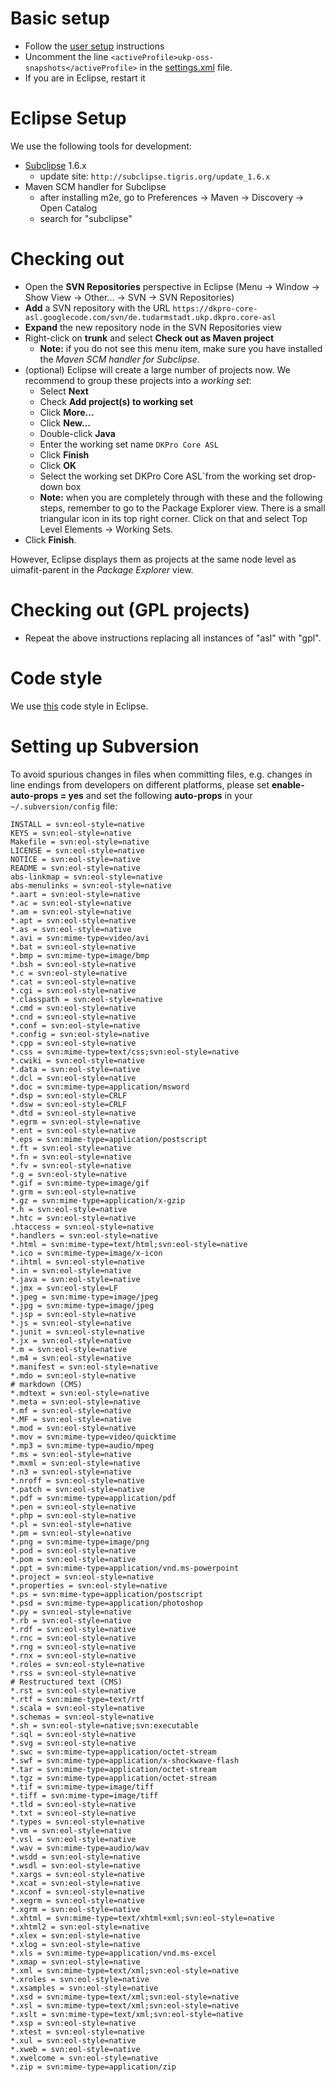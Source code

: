 # Basic setup #

  * Follow the [user setup](UserSetup.md) instructions
  * Uncomment the line `<activeProfile>ukp-oss-snapshots</activeProfile>` in the [settings.xml](UkpMavenRepository.md) file.
  * If you are in Eclipse, restart it

# Eclipse Setup #

We use the following tools for development:

  * [Subclipse](http://subclipse.tigris.org/) 1.6.x
    * update site: `http://subclipse.tigris.org/update_1.6.x`
  * Maven SCM handler for Subclipse
    * after installing m2e, go to Preferences -> Maven -> Discovery -> Open Catalog
    * search for "subclipse"

# Checking out #

  * Open the **SVN Repositories** perspective in Eclipse (Menu -> Window -> Show View -> Other... -> SVN -> SVN Repositories)
  * **Add** a SVN repository with the URL `https://dkpro-core-asl.googlecode.com/svn/de.tudarmstadt.ukp.dkpro.core-asl`
  * **Expand** the new repository node in the SVN Repositories view
  * Right-click on **trunk** and select **Check out as Maven project**
    * **Note:** if you do not see this menu item, make sure you have installed the _Maven SCM handler for Subclipse_.
  * (optional) Eclipse will create a large number of projects now. We recommend to group these projects into a _working set_:
    * Select **Next**
    * Check **Add project(s) to working set**
    * Click **More...**
    * Click **New...**
    * Double-click **Java**
    * Enter the working set name `DKPro Core ASL`
    * Click **Finish**
    * Click **OK**
    * Select the working set DKPro Core ASL`from the working set drop-down box
    * **Note:** when you are completely through with these and the following steps, remember to go to the Package Explorer view. There is a small triangular icon in its top right corner. Click on that and select Top Level Elements -> Working Sets.
  * Click **Finish**.

However, Eclipse displays them as projects at the same node level as uimafit-parent in the _Package Explorer_ view.

# Checking out (GPL projects) #

  * Repeat the above instructions replacing all instances of "asl" with "gpl".

# Code style #

We use [this](http://code.google.com/p/dkpro-core-asl/downloads/detail?name=DKProCoreStyle_20120326.xml) code style in Eclipse.

# Setting up Subversion #

To avoid spurious changes in files when committing files, e.g. changes in line endings from developers on different platforms, please set **enable-auto-props = yes** and set the following **auto-props** in your `~/.subversion/config` file:

```
INSTALL = svn:eol-style=native
KEYS = svn:eol-style=native
Makefile = svn:eol-style=native
LICENSE = svn:eol-style=native
NOTICE = svn:eol-style=native
README = svn:eol-style=native
abs-linkmap = svn:eol-style=native
abs-menulinks = svn:eol-style=native
*.aart = svn:eol-style=native
*.ac = svn:eol-style=native
*.am = svn:eol-style=native
*.apt = svn:eol-style=native
*.as = svn:eol-style=native
*.avi = svn:mime-type=video/avi
*.bat = svn:eol-style=native
*.bmp = svn:mime-type=image/bmp
*.bsh = svn:eol-style=native
*.c = svn:eol-style=native
*.cat = svn:eol-style=native
*.cgi = svn:eol-style=native
*.classpath = svn:eol-style=native
*.cmd = svn:eol-style=native
*.cnd = svn:eol-style=native
*.conf = svn:eol-style=native
*.config = svn:eol-style=native
*.cpp = svn:eol-style=native
*.css = svn:mime-type=text/css;svn:eol-style=native
*.cwiki = svn:eol-style=native
*.data = svn:eol-style=native
*.dcl = svn:eol-style=native
*.doc = svn:mime-type=application/msword
*.dsp = svn:eol-style=CRLF
*.dsw = svn:eol-style=CRLF
*.dtd = svn:eol-style=native
*.egrm = svn:eol-style=native
*.ent = svn:eol-style=native
*.eps = svn:mime-type=application/postscript
*.ft = svn:eol-style=native
*.fn = svn:eol-style=native
*.fv = svn:eol-style=native
*.g = svn:eol-style=native
*.gif = svn:mime-type=image/gif
*.grm = svn:eol-style=native
*.gz = svn:mime-type=application/x-gzip
*.h = svn:eol-style=native
*.htc = svn:eol-style=native
.htaccess = svn:eol-style=native
*.handlers = svn:eol-style=native
*.html = svn:mime-type=text/html;svn:eol-style=native
*.ico = svn:mime-type=image/x-icon
*.ihtml = svn:eol-style=native
*.in = svn:eol-style=native
*.java = svn:eol-style=native
*.jmx = svn:eol-style=LF
*.jpeg = svn:mime-type=image/jpeg
*.jpg = svn:mime-type=image/jpeg
*.jsp = svn:eol-style=native
*.js = svn:eol-style=native
*.junit = svn:eol-style=native
*.jx = svn:eol-style=native
*.m = svn:eol-style=native
*.m4 = svn:eol-style=native
*.manifest = svn:eol-style=native
*.mdo = svn:eol-style=native
# markdown (CMS)
*.mdtext = svn:eol-style=native
*.meta = svn:eol-style=native
*.mf = svn:eol-style=native
*.MF = svn:eol-style=native
*.mod = svn:eol-style=native
*.mov = svn:mime-type=video/quicktime
*.mp3 = svn:mime-type=audio/mpeg
*.ms = svn:eol-style=native
*.mxml = svn:eol-style=native
*.n3 = svn:eol-style=native
*.nroff = svn:eol-style=native
*.patch = svn:eol-style=native
*.pdf = svn:mime-type=application/pdf
*.pen = svn:eol-style=native
*.php = svn:eol-style=native
*.pl = svn:eol-style=native
*.pm = svn:eol-style=native
*.png = svn:mime-type=image/png
*.pod = svn:eol-style=native
*.pom = svn:eol-style=native
*.ppt = svn:mime-type=application/vnd.ms-powerpoint
*.project = svn:eol-style=native
*.properties = svn:eol-style=native
*.ps = svn:mime-type=application/postscript
*.psd = svn:mime-type=application/photoshop
*.py = svn:eol-style=native
*.rb = svn:eol-style=native
*.rdf = svn:eol-style=native
*.rnc = svn:eol-style=native
*.rng = svn:eol-style=native
*.rnx = svn:eol-style=native
*.roles = svn:eol-style=native
*.rss = svn:eol-style=native
# Restructured text (CMS)
*.rst = svn:eol-style=native
*.rtf = svn:mime-type=text/rtf
*.scala = svn:eol-style=native
*.schemas = svn:eol-style=native
*.sh = svn:eol-style=native;svn:executable
*.sql = svn:eol-style=native
*.svg = svn:eol-style=native
*.swc = svn:mime-type=application/octet-stream
*.swf = svn:mime-type=application/x-shockwave-flash
*.tar = svn:mime-type=application/octet-stream
*.tgz = svn:mime-type=application/octet-stream
*.tif = svn:mime-type=image/tiff
*.tiff = svn:mime-type=image/tiff
*.tld = svn:eol-style=native
*.txt = svn:eol-style=native
*.types = svn:eol-style=native
*.vm = svn:eol-style=native
*.vsl = svn:eol-style=native
*.wav = svn:mime-type=audio/wav
*.wsdd = svn:eol-style=native
*.wsdl = svn:eol-style=native
*.xargs = svn:eol-style=native
*.xcat = svn:eol-style=native
*.xconf = svn:eol-style=native
*.xegrm = svn:eol-style=native
*.xgrm = svn:eol-style=native
*.xhtml = svn:mime-type=text/xhtml+xml;svn:eol-style=native
*.xhtml2 = svn:eol-style=native
*.xlex = svn:eol-style=native
*.xlog = svn:eol-style=native
*.xls = svn:mime-type=application/vnd.ms-excel
*.xmap = svn:eol-style=native
*.xml = svn:mime-type=text/xml;svn:eol-style=native
*.xroles = svn:eol-style=native
*.xsamples = svn:eol-style=native
*.xsd = svn:mime-type=text/xml;svn:eol-style=native
*.xsl = svn:mime-type=text/xml;svn:eol-style=native
*.xslt = svn:mime-type=text/xml;svn:eol-style=native
*.xsp = svn:eol-style=native
*.xtest = svn:eol-style=native
*.xul = svn:eol-style=native
*.xweb = svn:eol-style=native
*.xwelcome = svn:eol-style=native
*.zip = svn:mime-type=application/zip
```